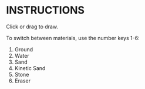 <h1> INSTRUCTIONS </h1>

Click or drag to draw.

To switch between materials, use the number keys 1-6:
<ol>
<li>Ground</li>
<li>Water</li>
<li>Sand</li>
<li>Kinetic Sand</li>
<li>Stone</li>
<li>Eraser</li>
</ol>
